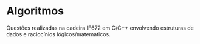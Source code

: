 # Algoritmos
          
Questões realizadas na cadeira IF672 em C/C++ envolvendo estruturas de dados e raciocínios lógicos/matematicos.

